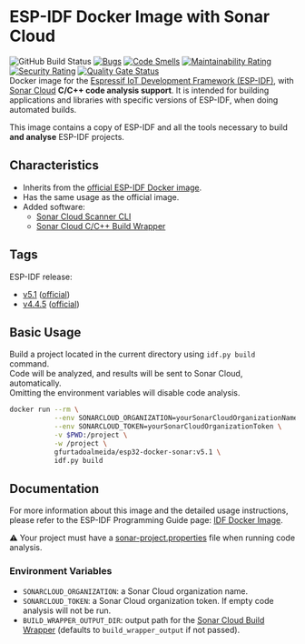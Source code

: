 # ESP-IDF Docker Image with Sonar Cloud

![GitHub Build Status](https://github.com/gfurtadoalmeida/esp32-docker-sonar/actions/workflows/release.yml/badge.svg) [![Bugs](https://sonarcloud.io/api/project_badges/measure?project=esp32_docker_sonar&metric=bugs)](https://sonarcloud.io/summary/new_code?id=esp32_docker_sonar) [![Code Smells](https://sonarcloud.io/api/project_badges/measure?project=esp32_docker_sonar&metric=code_smells)](https://sonarcloud.io/summary/new_code?id=esp32_docker_sonar) [![Maintainability Rating](https://sonarcloud.io/api/project_badges/measure?project=esp32_docker_sonar&metric=sqale_rating)](https://sonarcloud.io/summary/new_code?id=esp32_docker_sonar) [![Security Rating](https://sonarcloud.io/api/project_badges/measure?project=esp32_docker_sonar&metric=security_rating)](https://sonarcloud.io/summary/new_code?id=esp32_docker_sonar) [![Quality Gate Status](https://sonarcloud.io/api/project_badges/measure?project=esp32_docker_sonar&metric=alert_status)](https://sonarcloud.io/summary/new_code?id=esp32_docker_sonar)  
Docker image for the [Espressif IoT Development Framework (ESP-IDF)](https://docs.espressif.com/projects/esp-idf/en/latest/esp32/index.html), with [Sonar Cloud](https://www.sonarsource.com/products/sonarcloud/) **C/C++ code analysis support**. It is intended for building applications and libraries with specific versions of ESP-IDF, when doing automated builds.

This image contains a copy of ESP-IDF and all the tools necessary to build **and analyse** ESP-IDF projects.

## Characteristics

* Inherits from the [official ESP-IDF Docker image](https://hub.docker.com/r/espressif/idf).
* Has the same usage as the official image.
* Added software:
  * [Sonar Cloud Scanner CLI](https://docs.sonarcloud.io/advanced-setup/ci-based-analysis/sonarscanner-cli/)
  * [Sonar Cloud C/C++ Build Wrapper](https://docs.sonarsource.com/sonarqube/latest/analyzing-source-code/languages/c-family/#using-build-wrapper)

## Tags

ESP-IDF release:

* [v5.1](https://hub.docker.com/r/gfurtadoalmeida/esp32-docker-sonar/tags?page=1&name=v5.1) ([official](https://hub.docker.com/r/espressif/idf/tags?page=1&name=v5.1))
* [v4.4.5](https://hub.docker.com/r/gfurtadoalmeida/esp32-docker-sonar/tags?page=1&name=v4.4.5) ([official](https://hub.docker.com/r/espressif/idf/tags?page=1&name=v4.4.5))

## Basic Usage

Build a project located in the current directory using `idf.py build` command.  
Code will be analyzed, and results will be sent to Sonar Cloud, automatically.  
Omitting the environment variables will disable code analysis.

```bash
docker run --rm \
           --env SONARCLOUD_ORGANIZATION=yourSonarCloudOrganizationName \
           --env SONARCLOUD_TOKEN=yourSonarCloudOrganizationToken \
           -v $PWD:/project \
           -w /project \
           gfurtadoalmeida/esp32-docker-sonar:v5.1 \
           idf.py build
```

## Documentation

For more information about this image and the detailed usage instructions, please refer to the ESP-IDF Programming Guide page: [IDF Docker Image](https://docs.espressif.com/projects/esp-idf/en/latest/esp32/api-guides/tools/idf-docker-image.html).

:warning: Your project must have a [sonar-project.properties](https://docs.sonarcloud.io/advanced-setup/analysis-parameters/) file when running code analysis.

### Environment Variables

* `SONARCLOUD_ORGANIZATION`: a Sonar Cloud organization name.
* `SONARCLOUD_TOKEN`: a Sonar Cloud organization token. If empty code analysis will not be run.
* `BUILD_WRAPPER_OUTPUT_DIR`: output path for the [Sonar Cloud Build Wrapper](https://docs.sonarsource.com/sonarqube/latest/analyzing-source-code/languages/c-family/#using-build-wrapper) (defaults to `build_wrapper_output` if not passed).
